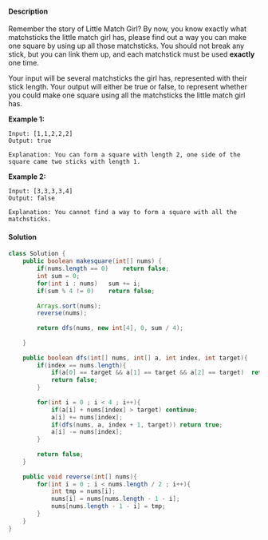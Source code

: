 #### Description

Remember the story of Little Match Girl? By now, you know exactly what matchsticks the little match girl has, please find out a way you can make one square by using up all those matchsticks. You should not break any stick, but you can link them up, and each matchstick must be used **exactly** one time.

Your input will be several matchsticks the girl has, represented with their stick length. Your output will either be true or false, to represent whether you could make one square using all the matchsticks the little match girl has.

**Example 1:**

```
Input: [1,1,2,2,2]
Output: true

Explanation: You can form a square with length 2, one side of the square came two sticks with length 1.
```



**Example 2:**

```
Input: [3,3,3,3,4]
Output: false

Explanation: You cannot find a way to form a square with all the matchsticks.
```

#### Solution

```java
class Solution {
    public boolean makesquare(int[] nums) {
        if(nums.length == 0)    return false;
        int sum = 0;
        for(int i : nums)   sum += i;
        if(sum % 4 != 0)    return false;
        
        Arrays.sort(nums);
        reverse(nums);
        
        return dfs(nums, new int[4], 0, sum / 4);
        
    }
    
    public boolean dfs(int[] nums, int[] a, int index, int target){
        if(index == nums.length){
            if(a[0] == target && a[1] == target && a[2] == target)  return true;
            return false;
        }
        
        for(int i = 0 ; i < 4 ; i++){
            if(a[i] + nums[index] > target) continue;
            a[i] += nums[index];
            if(dfs(nums, a, index + 1, target)) return true;
            a[i] -= nums[index];
        }
        
        return false;
    }
    
    public void reverse(int[] nums){
        for(int i = 0 ; i < nums.length / 2 ; i++){
            int tmp = nums[i];
            nums[i] = nums[nums.length - 1 - i];
            nums[nums.length - 1 - i] = tmp;
        }
    }
}
```

